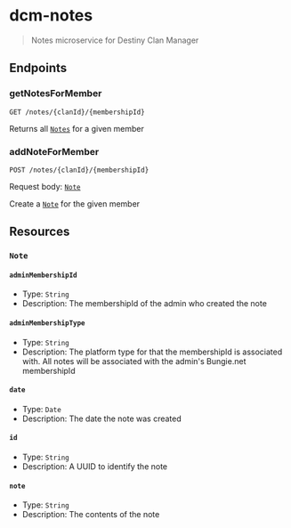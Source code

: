 # dcm-notes

> Notes microservice for Destiny Clan Manager

## Endpoints

### getNotesForMember

`GET /notes/{clanId}/{membershipId}`

Returns all <a href="#note">`Notes`</a> for a given member

### addNoteForMember

`POST /notes/{clanId}/{membershipId}`

Request body: <a href="#note">`Note`</a>

Create a <a href="#note">`Note`</a> for the given member

## Resources

<div id="note">

### `Note`

#### `adminMembershipId`

- Type: `String`
- Description: The membershipId of the admin who created the note

#### `adminMembershipType`

- Type: `String`
- Description: The platform type for that the membershipId is associated with. All notes will be associated with the admin's Bungie.net membershipId

#### `date`

- Type: `Date`
- Description: The date the note was created

#### `id`

- Type: `String`
- Description: A UUID to identify the note

#### `note`

- Type: `String`
- Description: The contents of the note

</div>
